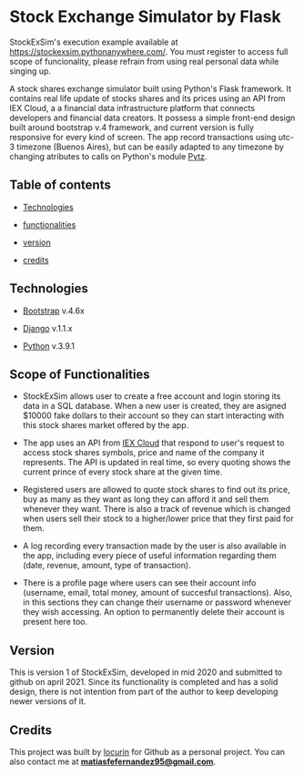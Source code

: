 # Stock Exchange Simulator by Flask

StockExSim's execution example available at https://stockexsim.pythonanywhere.com/. You must register to access full scope of funcionality, please refrain from using real personal data while singing up. 

A stock shares exchange simulator built using Python's Flask framework. It contains real life update of stocks shares and its prices using an API from IEX Cloud, a a financial data infrastructure platform that connects developers and financial data creators.
It possess a simple front-end design built around bootstrap v.4 framework, and current version is fully responsive for every kind of screen. 
The app record transactions using utc-3 timezone (Buenos Aires), but can be easily adapted to any timezone by changing atributes to calls on Python's module [Pytz](https://pypi.org/project/pytz/). 

## Table of contents

* [Technologies](#technologies)

* [functionalities](#functionalities)

* [version](#version)

* [credits](#credits)


## Technologies

* [Bootstrap](https://getbootstrap.com/) v.4.6x

* [Django](https://flask.palletsprojects.com/en/1.1.x/) v.1.1.x

* [Python](https://www.python.org/) v.3.9.1



## Scope of Functionalities

* StockExSim allows user to create a free account and login storing its data in a SQL database. When a new user is created, they are asigned $10000 fake dollars to their account so they can start interacting with this stock shares market offered by the app.

* The app uses an API from [IEX Cloud](https://iexcloud.io/) that respond to user's request to access stock shares symbols, price and name of the company it represents. The API is updated in real time, so every quoting shows the current prince of every stock share at the given time.

* Registered users are allowed to quote stock shares to find out its price, buy as many as they want as long they can afford it and sell them whenever they want. There is also a track of revenue which is changed when users sell their stock to a higher/lower price that they first paid for them. 

* A log recording every transaction made by the user is also available in the app, including every piece of useful information regarding them (date, revenue, amount, type of transaction).

* There is a profile page where users can see their account info (username, email, total money, amount of succesful transactions). Also, in this sections they can change their username or password whenever they wish accessing. An option to permanently delete their account is present here too.

##  Version

This is version 1 of StockExSim, developed in mid 2020 and submitted to github on april 2021. Since its functionality is completed and has a solid design, there is not intention from part of the author to keep developing newer versions of it.

## Credits

This project was built by [locurin](https://github.com/locurin) for Github as a personal project. You can also contact me at **matiasfefernandez95@gmail.com**. 
